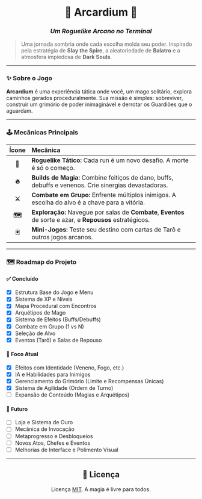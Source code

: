 <div align="center">

# 🌌 Arcardium 🌌

### _Um Roguelike Arcano no Terminal_

</div>

> Uma jornada sombria onde cada escolha molda seu poder. Inspirado pela estratégia de **Slay the Spire**, a aleatoriedade de **Balatro** e a atmosfera impiedosa de **Dark Souls**.

---

### ✨ **Sobre o Jogo**

**Arcardium** é uma experiência tática onde você, um mago solitário, explora caminhos gerados proceduralmente. Sua missão é simples: sobreviver, construir um grimório de poder inimaginável e derrotar os Guardiões que o aguardam.

---

### 🕹️ **Mecânicas Principais**

| Ícone | Mecânica |
| :---: | :--- |
| **🎲** | **Roguelike Tático:** Cada run é um novo desafio. A morte é só o começo. |
| **🔥** | **Builds de Magia:** Combine feitiços de dano, buffs, debuffs e venenos. Crie sinergias devastadoras. |
| **⚔️** | **Combate em Grupo:** Enfrente múltiplos inimigos. A escolha do alvo é a chave para a vitória. |
| **🗺️** | **Exploração:** Navegue por salas de **Combate**, **Eventos** de sorte e azar, e **Repousos** estratégicos. |
| **🃏** | **Mini-Jogos:** Teste seu destino com cartas de Tarô e outros jogos arcanos. |

---

### 🗺️ **Roadmap do Projeto**

#### ✅ **Concluído**
- [x] Estrutura Base do Jogo e Menu
- [x] Sistema de XP e Níveis
- [x] Mapa Procedural com Encontros
- [x] Arquétipos de Mago
- [x] Sistema de Efeitos (Buffs/Debuffs)
- [x] Combate em Grupo (1 vs N)
- [x] Seleção de Alvo
- [x] Eventos (Tarô) e Salas de Repouso

#### 🎯 **Foco Atual**
- [X] Efeitos com Identidade (Veneno, Fogo, etc.)
- [x] IA e Habilidades para Inimigos
- [x] Gerenciamento do Grimório (Limite e Recompensas Únicas)
- [x] Sistema de Agilidade (Ordem de Turno)
- [ ] Expansão de Conteúdo (Magias e Arquétipos)

#### 🚀 **Futuro**
- [ ] Loja e Sistema de Ouro
- [ ] Mecânica de Invocação
- [ ] Metaprogresso e Desbloqueios
- [ ] Novos Atos, Chefes e Eventos
- [ ] Melhorias de Interface e Polimento Visual

---

<div align="center">

## 📄 Licença

Licença [MIT](LICENSE). A magia é livre para todos.

</div>
